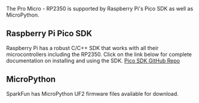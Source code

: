 


The Pro Micro - RP2350 is supported by Raspberry Pi's Pico SDK as well as MicroPython.

## Raspberry Pi Pico SDK

Raspberry Pi has a robust C/C++ SDK that works with all their microcontrollers including the RP2350. Click on the link below for complete documentation on installing and using the SDK. [Pico SDK GitHub Repo](https://github.com/raspberrypi/pico-sdk)

## MicroPython

SparkFun has MicroPython UF2 firmware files available for download.